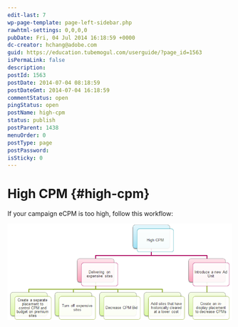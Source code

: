 ```yaml
---
edit-last: 7
wp-page-template: page-left-sidebar.php
rawhtml-settings: 0,0,0,0
pubDate: Fri, 04 Jul 2014 16:18:59 +0000
dc-creator: hchang@adobe.com
guid: https://education.tubemogul.com/userguide/?page_id=1563
isPermaLink: false
description: 
postId: 1563
postDate: 2014-07-04 08:18:59
postDateGmt: 2014-07-04 16:18:59
commentStatus: open
pingStatus: open
postName: high-cpm
status: publish
postParent: 1438
menuOrder: 0
postType: page
postPassword: 
isSticky: 0
---
```


# High CPM {#high-cpm}

If your campaign eCPM is too high, follow this workflow:

[ ![high cpm](assets/high-cpm.png)](assets/high-cpm.png)

